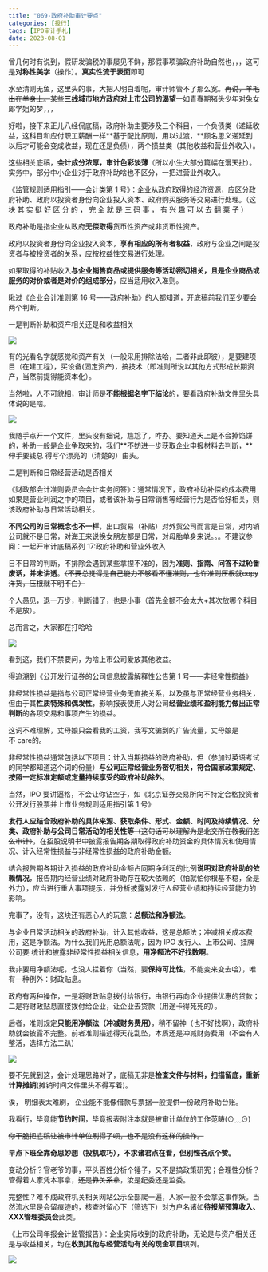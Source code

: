 ```yaml
---
title: "069-政府补助审计要点"
categories: [投行]
tags: [IPO审计手札]
date: 2023-08-01
---
```

曾几何时有说到，假研发骗税的事屡见不鲜，那假事项骗政府补助自然也，，，这可是**对称性美学**（操作）。**真实性流于表面**即可

水至清则无鱼，这里头的事，大把人明白着呢，审计师管不了那么宽。~~再说，羊毛出在羊身上。~~某些**三线城市地方政府对上市公司的渴望**一如青春期猪头少年对兔女郎学姐的梦，，，

好啦，接下来正儿八经侃底稿，政府补助主要涉及三个科目，一个负债类（递延收益，这科目和应付职工薪酬一样**基于配比原则，用以过渡，**顾名思义递延到以后才可能会变成收益，现在还是负债），两个损益类（其他收益和营业外收入）。

这些相关底稿，**会计成分浓厚，审计色彩淡薄**（所以小生大部分篇幅在漫天扯）。实务中，部分中小企业对于政府补助啥也不区分，一把进营业外收入。

《监管规则适用指引——会计类第 1 号》：企业从政府取得的经济资源，应区分政府补助、政府以投资者身份向企业投入资本、政府购买服务等交易进行处理。（这块 其 实 挺 好 区 分 的 ， 完 全 就 是 三 码 事 ， 有 兴 趣 可 以 去 翻 粟 子 ）

政府补助是指企业从政府**无偿取得**货币性资产或非货币性资产。

政府以投资者身份向企业投入资本，**享有相应的所有者权益**，政府与企业之间是投资者与被投资者的关系，应按权益性交易进行处理。

如果取得的补贴收入**与企业销售商品或提供服务等活动密切相关，且是企业商品或服务的对价或者是对价的组成部分**，应当适用收入准则。

瞅过《企业会计准则第 16 号――政府补助》的人都知道，开底稿前我们至少要会两个判断。

一是判断补助和资产相关还是和收益相关

![](https://cdn.staticaly.com/gh/richffan/img@main/obsidian/IPO/069-政府补助审计要点_1.webp)

有的光看名字就感觉和资产有关（一般采用排除法哈，二者非此即彼），是要建项目（在建工程），买设备(固定资产)，搞技术（即准则所说以其他方式形成长期资产，当然前提得能资本化）。

当然啦，人不可貌相，审计师是**不能根据名字下结论**的，要看政府补助文件里头具体说的是啥。

![](https://cdn.staticaly.com/gh/richffan/img@main/obsidian/IPO/069-政府补助审计要点_2.webp)

我随手点开一个文件，里头没有细说，尴尬了，咋办。要知道天上是不会掉馅饼的，补助一般是企业争取来的，我们**不妨进一步获取企业申报材料去判断，**伸手要钱总 得写个漂亮的（清楚的）由头。

二是判断和日常经营活动是否相关

《财政部会计准则委员会会计实务问答》：通常情况下，政府补助补偿的成本费用如果是营业利润之中的项目，或者该补助与日常销售等经营行为是否恰好相关，则该政府补助与日常活动相关。

**不同公司的日常概念也不一样**，出口贸易（补贴）对外贸公司而言是日常，对内销公司就不是日常，对海王来说换女朋友都是日常，对母胎单身来说。。。不建议参阅：一起开审计底稿系列 17:政府补助和营业外收入

日不日常的判断，不排除会遇到某些拿捏不准的，因为**准则、指南、问答不过轮番废话，并未讲透**。~~（不要总觉得是自己能力不够看不懂准则，也许准则压根就copy洋货，压根就不明不白）~~

个人愚见，退一万步，判断错了，也是小事（首先金额不会太大+其次放哪个科目不是放）。

总而言之，大家都在打哈哈

![](https://cdn.staticaly.com/gh/richffan/img@main/obsidian/IPO/069-政府补助审计要点_3.webp)

看到这，我们不禁要问，为啥上市公司爱放其他收益。

得追溯到《公开发行证券的公司信息披露解释性公告第 1 号——非经常性损益》

非经常性损益是指与公司正常经营业务无直接关系，以及虽与正常经营业务相关，但由于其**性质特殊和偶发性**，影响报表使用人对公司**经营业绩和盈利能力做出正常判断**的各项交易和事项产生的损益。

这词不难理解，丈母娘只会看我的工资，我写文骗到的广告流量，丈母娘是不 care的。

非经常性损益通常包括以下项目：计入当期损益的政府补助，但（参加过英语考试的同学都知道这个词的份量）**与公司正常经营业务密切相关，符合国家政策规定、按照一定标准定额或定量持续享受的政府补助除外**。

当然，IPO 要讲逼格，不会让你钻空子，如《北京证券交易所向不特定合格投资者公开发行股票并上市业务规则适用指引第 1 号》

**发行人应结合政府补助的具体来源、获取条件、形式、金额、时间及持续情况、分类、政府补助与公司日常活动的相关性等**~~（这句话可以理解为是北交所在教我们怎么审计）~~，在招股说明书中披露报告期各期取得政府补助资金的具体情况和使用情况、计入经常性损益与非经常性损益的政府补助金额。

结合报告期各期计入损益的政府补助金额占同期净利润的比例**说明对政府补助的依赖情况**，报告期内经营业绩对政府补助存在较大依赖的（怕就怕你根基不稳，全是外力），应当进行重大事项提示，并分析披露对发行人经营业绩和持续经营能力的影响。

完事了，没有，这块还有恶心人的玩意：**总额法和净额法**。

与企业日常活动相关的政府补助，计入其他收益，这是总额法；冲减相关成本费用，这是净额法。为什么我们光用总额法呢，因为 IPO 发行人、上市公司、挂牌公司要 统计和披露非经常性损益相关信息，**用净额法不好找数啊**。

我非要用净额法呢，也没人拦着你（当然，要**保持可比性**，不能变来变去哈），唯有一种例外：财政贴息。

政府有两种操作，一是将财政贴息拨付给银行，由银行再向企业提供优惠的贷款；二是将财政贴息直接拨付给企业，让企业去贷款（用途卡得死死的）。

后者，准则规定**只能用净额法（冲减财务费用）**，稍不留神（也不好找啊），政府补助就会披露不完整。前者准则描述得天花乱坠，本质还是冲减财务费用（不会有人整活，选择方法二趴）

![](https://cdn.staticaly.com/gh/richffan/img@main/obsidian/IPO/069-政府补助审计要点_4.webp)

要不先就到这，会计处理思路对了，底稿无非是**检查文件与材料，扫描留底，重新计算摊销**(摊销时间文件里头不得写着)。

诶， 明细表太难刷， 企业能不能像借款与票据一般提供一份政府补助台账。

我看行，毕竟能**节约时间**，毕竟报表附注本就是被审计单位的工作范畴(⊙﹏⊙)

~~你干脆把底稿让被审计单位刷得了呗，也不是没有这样的操作。~~

**早点下班全靠奇思妙想（投机取巧），**不求诸君点在看，但别悭吝点个赞**。**

变动分析？官老爷的事，平头百姓分析个锤子，又不是搞政策研究；合理性分析？管得着人家凭本事拿，~~还是靠关系拿~~，汝是纪委还是监委。

完整性？难不成政府机关相关网站公示全部爬一遍，人家一般不会拿这事作妖。当然流水里是会留痕迹的，核查时留心下（筛选下）对方户名诸如**待报解预算收入、XXX管理委员会**此类。

《上市公司年报会计监管报告》：企业实际收到的政府补助，无论是与资产相关还是与收益相关，均在**收到其他与经营活动有关的现金项目**填列。

![](https://cdn.staticaly.com/gh/richffan/img@main/obsidian/IPO/069-政府补助审计要点_5.webp)